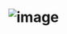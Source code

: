 # ![image](https://github.com/jagtapnimisha2/Create_daynamic_table_fetachapi/assets/120504401/9d738d25-0574-4cd4-bb48-2bf3411e32d8)
